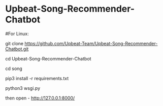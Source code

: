 # Upbeat-Song-Recommender-Chatbot

#For Linux:


git clone https://github.com/Upbeat-Team/Upbeat-Song-Recommender-Chatbot.git


cd Upbeat-Song-Recommender-Chatbot


cd song


pip3 install -r requirements.txt 


python3 wsgi.py 



then open - http://127.0.0.1:8000/



